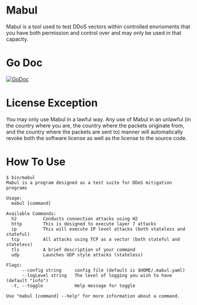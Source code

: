 # Mabul
Mabul is a tool used to test DDoS vectors within controlled envrioments that you have both permission and control over
and may only be used in that capacity.

# Go Doc

[![GoDoc](https://godoc.org/github.com/levigross/mabul?status.svg)](https://godoc.org/github.com/levigross/mabul)

# License Exception

You may only use Mabul in a lawful way. Any use of Mabul in an unlawful (in the country where you are,
the country where the packets originate from, and the country where the packets are sent to) manner will automatically
revoke both the software license as well as the license to the source code.

# How To Use
```
$ bin/mabul
Mabul is a program designed as a test suite for DDoS mitigation programs

Usage:
  mabul [command]

Available Commands:
  h2          Conducts connection attacks using H2
  http        This is designed to execute layer 7 attacks
  ip          This will execute IP level attacks (both stateless and stateful)
  tcp         All attacks using TCP as a vector (both stateful and stateless)
  tls         A brief description of your command
  udp         Launches UDP style attacks (stateless)

Flags:
      --config string     config file (default is $HOME/.mabul.yaml)
      --logLevel string   The level of logging you wish to have (default "info")
  -t, --toggle            Help message for toggle

Use "mabul [command] --help" for more information about a command.
```